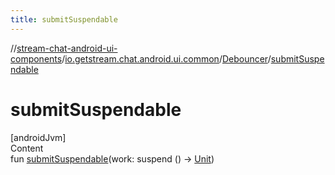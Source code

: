 ```yaml
---
title: submitSuspendable
---
```

//[stream-chat-android-ui-components](../../../index.md)/[io.getstream.chat.android.ui.common](../index.md)/[Debouncer](index.md)/[submitSuspendable](submitSuspendable.md)



# submitSuspendable  
[androidJvm]  
Content  
fun [submitSuspendable](submitSuspendable.md)(work: suspend () -&gt; [Unit](https://kotlinlang.org/api/latest/jvm/stdlib/kotlin/-unit/index.html))  



